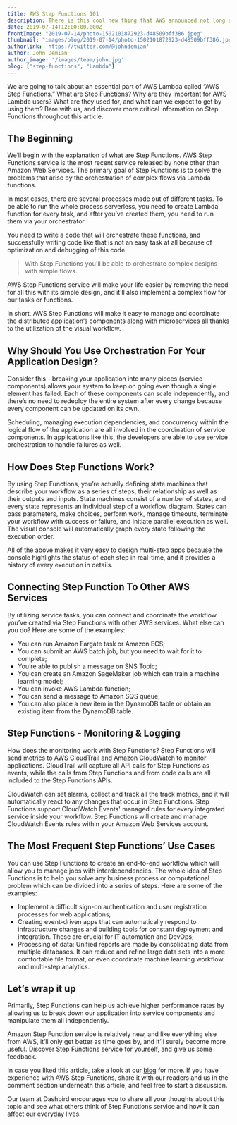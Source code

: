 ```yaml
---
title: AWS Step Functions 101
description: There is this cool new thing that AWS announced not long ago, called Step Functoins, and everyone is talking about it. Here's what you need to know.
date: 2019-07-14T12:00:00.000Z
frontImage: "2019-07-14/photo-1502101872923-d48509bff386.jpeg"
thumbnail: "images/blog/2019-07-14/photo-1502101872923-d48509bff386.jpeg"
authorlink: 'https://twitter.com/@johndemian'
author: John Demian
author_image: '/images/team/john.jpg'
blog: ["step-functions", "Lambda"]
---
```


We are going to talk about an essential part of AWS Lambda called “AWS Step Functions.” What are Step Functions? Why are they important for AWS Lambda users? What are they used for, and what can we expect to get by using them? Bare with us, and discover more critical information on Step Functions throughout this article.

## The Beginning

We’ll begin with the explanation of what are Step Functions. AWS Step Functions service is the most recent service released by none other than Amazon Web Services. The primary goal of Step Functions is to solve the problems that arise by the orchestration of complex flows via Lambda functions.

In most cases, there are several processes made out of different tasks. To be able to run the whole process serverless, you need to create Lambda function for every task, and after you’ve created them, you need to run them via your orchestrator.

You need to write a code that will orchestrate these functions, and successfully writing code like that is not an easy task at all because of optimization and debugging of this code.

> With Step Functions you'll be able to orchestrate complex designs with simple flows.

AWS Step Functions service will make your life easier by removing the need for all this with its simple design, and it’ll also implement a complex flow for our tasks or functions.

In short, AWS Step Functions will make it easy to manage and coordinate the distributed application’s components along with microservices all thanks to the utilization of the visual workflow.

## Why Should You Use Orchestration For Your Application Design?

Consider this - breaking your application into many pieces (service components) allows your system to keep on going even though a single element has failed. Each of these components can scale independently, and there’s no need to redeploy the entire system after every change because every component can be updated on its own. 

Scheduling, managing execution dependencies, and concurrency within the logical flow of the application are all involved in the coordination of service components. In applications like this, the developers are able to use service orchestration to handle failures as well.

## How Does Step Functions Work?

By using Step Functions, you’re actually defining state machines that describe your workflow as a series of steps, their relationship as well as their outputs and inputs. State machines consist of a number of states, and every state represents an individual step of a workflow diagram. States can pass parameters, make choices, perform work, manage timeouts, terminate your workflow with success or failure, and initiate parallel execution as well. The visual console will automatically graph every state following the execution order. 

All of the above makes it very easy to design multi-step apps because the console highlights the status of each step in real-time, and it provides a history of every execution in details.

## Connecting Step Function To Other AWS Services

By utilizing service tasks, you can connect and coordinate the workflow you’ve created via Step Functions with other AWS services. What else can you do? Here are some of the examples:

- You can run Amazon Fargate task or Amazon ECS;
- You can submit an AWS batch job, but you need to wait for it to complete;
- You’re able to publish a message on SNS Topic;
- You can create an Amazon SageMaker job which can train a machine learning model;
- You can invoke AWS Lambda function;
- You can send a message to Amazon SQS queue;
- You can also place a new item in the DynamoDB table or obtain an existing item from the DynamoDB table.

## Step Functions - Monitoring & Logging

How does the monitoring work with Step Functions? Step Functions will send metrics to AWS CloudTrail and Amazon CloudWatch to monitor applications. CloudTrail will capture all API calls for Step Functions as events, while the calls from Step Functions and from code calls are all included to the Step Functions APIs.

CloudWatch can set alarms, collect and track all the track metrics, and it will automatically react to any changes that occur in Step Functions. Step Functions support CloudWatch Events' managed rules for every integrated service inside your workflow. Step Functions will create and manage CloudWatch Events rules within your Amazon Web Services account.

## The Most Frequent Step Functions’ Use Cases

You can use Step Functions to create an end-to-end workflow which will allow you to manage jobs with interdependencies. The whole idea of Step Functions is to help you solve any business process or computational problem which can be divided into a series of steps. Here are some of the examples:

- Implement a difficult sign-on authentication and user registration processes for web applications;
- Creating event-driven apps that can automatically respond to infrastructure changes and building tools for constant deployment and integration. These are crucial for IT automation and DevOps;
- Processing of data: Unified reports are made by consolidating data from multiple databases. It can reduce and refine large data sets into a more comfortable file format, or even coordinate machine learning workflow and multi-step analytics.

## Let’s wrap it up

Primarily, Step Functions can help us achieve higher performance rates by allowing us to break down our application into service components and manipulate them all independently.

Amazon Step Function service is relatively new, and like everything else from AWS, it’ll only get better as time goes by, and it’ll surely become more useful. Discover Step Functions service for yourself, and give us some feedback.  

In case you liked this article, take a look at our <a href=”https://dashbird.io/blog/”>blog</a> for more. If you have experience with AWS Step Functions, share it with our readers and us in the comment section underneath this article, and feel free to start a discussion. 

Our team at Dashbird encourages you to share all your thoughts about this topic and see what others think of Step Functions service and how it can affect our everyday lives.
